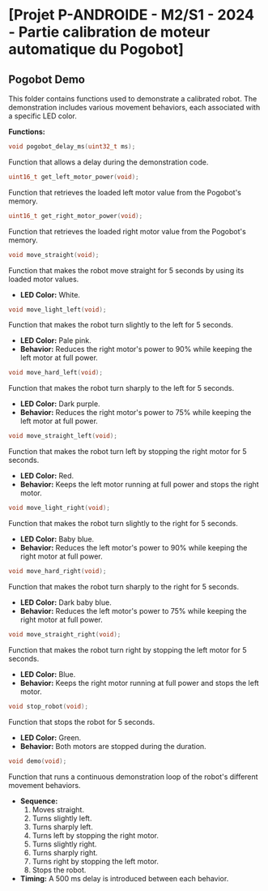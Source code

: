 
# [Projet P-ANDROIDE - M2/S1 - 2024 - Partie calibration de moteur automatique du Pogobot]



## Pogobot Demo 

This folder contains functions used to demonstrate a calibrated robot. The demonstration includes various movement behaviors, each associated with a specific LED color.

**Functions:**

```C
void pogobot_delay_ms(uint32_t ms);
```

Function that allows a delay during the demonstration code.

```C
uint16_t get_left_motor_power(void);
```

Function that retrieves the loaded left motor value from the Pogobot's memory.

```C
uint16_t get_right_motor_power(void);
```

Function that retrieves the loaded right motor value from the Pogobot's memory.

```C
void move_straight(void);
```

Function that makes the robot move straight for 5 seconds by using its loaded motor values.
- **LED Color:** White.

```C
void move_light_left(void);
```

Function that makes the robot turn slightly to the left for 5 seconds.  
- **LED Color:** Pale pink.  
- **Behavior:** Reduces the right motor's power to 90% while keeping the left motor at full power.

```C
void move_hard_left(void);
```

Function that makes the robot turn sharply to the left for 5 seconds.  
- **LED Color:** Dark purple.  
- **Behavior:** Reduces the right motor's power to 75% while keeping the left motor at full power.


```C
void move_straight_left(void);
```

Function that makes the robot turn left by stopping the right motor for 5 seconds.  
- **LED Color:** Red.  
- **Behavior:** Keeps the left motor running at full power and stops the right motor.

```C
void move_light_right(void);
```

Function that makes the robot turn slightly to the right for 5 seconds.  
- **LED Color:** Baby blue.  
- **Behavior:** Reduces the left motor's power to 90% while keeping the right motor at full power.

```C
void move_hard_right(void);
```

Function that makes the robot turn sharply to the right for 5 seconds.  
- **LED Color:** Dark baby blue.  
- **Behavior:** Reduces the left motor's power to 75% while keeping the right motor at full power.

```C
void move_straight_right(void);
```

Function that makes the robot turn right by stopping the left motor for 5 seconds.  
- **LED Color:** Blue.  
- **Behavior:** Keeps the right motor running at full power and stops the left motor.

```C
void stop_robot(void);
```

Function that stops the robot for 5 seconds.  
- **LED Color:** Green.  
- **Behavior:** Both motors are stopped during the duration.

```C
void demo(void);
```

Function that runs a continuous demonstration loop of the robot's different movement behaviors.  
- **Sequence:**  
  1. Moves straight.  
  2. Turns slightly left.  
  3. Turns sharply left.  
  4. Turns left by stopping the right motor.  
  5. Turns slightly right.  
  6. Turns sharply right.  
  7. Turns right by stopping the left motor.  
  8. Stops the robot.  
- **Timing:** A 500 ms delay is introduced between each behavior.





  
